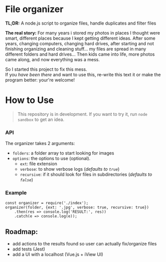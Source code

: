 
# File organizer

**TL;DR:** A node.js script to organize files, handle duplicates and filter files

**The real story:** For many years i stored my photos in places I thought were smart, different places because I kept getting different ideas. After some years, changing computers, changing hard drives, after starting and not finishing organizing and cleaning stuff... my files are spread in many different folders and hard drives... Then kids came into life, more photos came along, and now everything was a mess.

So I started this project to fix this mess.  
If you _have been there_ and want to use this, re-write this text it or make the program better: your're welcome!

# How to Use

> This repository is in development. If you want to try it, run `node sandbox` to get an idea.

### API

The organizer takes 2 arguments:

 - `folders`: a folder array to start looking for images
 - `options`: the options to use (optional).
    - `ext`: file extension
    - `verbose`: to show verbose logs (_defaults to `true`_)
    - `recursive`: if it should look for files in subdirectories (_defaults to `false`_)

### Example

    const organizer = require('./index');
    organizer(folder, {ext: '.jpg', verbose: true, recursive: true})
    	.then(res => console.log('RESULT:', res))
    	.catch(e => console.log(e));



## Roadmap:

 - add actions to the results found so user can actually fix/organize files
 - add tests (Jest)
 - add a UI with a localhost (Vue.js + iView UI)
